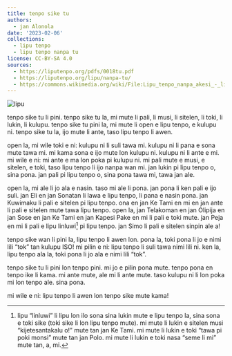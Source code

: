 ```yaml
---
title: tenpo sike tu
authors:
  - jan Alonola
date: '2023-02-06'
collections:
  - lipu tenpo
  - lipu tenpo nanpa tu
license: CC-BY-SA 4.0
sources:
  - https://liputenpo.org/pdfs/0018tu.pdf
  - https://liputenpo.org/lipu/nanpa-tu/
  - https://commons.wikimedia.org/wiki/File:Lipu_tenpo_nanpa_akesi_-_lipu.png
---
```


![lipu](https://upload.wikimedia.org/wikipedia/commons/f/f9/Lipu_tenpo_nanpa_akesi_-_lipu.png)

tenpo sike tu li pini. tenpo sike tu la, mi mute li pali, li musi, li sitelen, li toki, li lukin, li kulupu. tenpo sike tu pini la, mi mute li open e lipu tenpo, e kulupu ni. tenpo sike tu la, ijo mute li ante, taso lipu tenpo li awen.

open la, mi wile toki e ni: kulupu ni li suli tawa mi. kulupu ni li pana e sona mute tawa mi. mi kama sona e ijo mute lon kulupu ni. kulupu ni li ante e mi. mi wile e ni: mi ante e ma lon poka pi kulupu ni. mi pali mute e musi, e sitelen, e toki, taso lipu tenpo li ijo nanpa wan mi. jan lukin pi lipu tenpo o, sina pona. jan pali pi lipu tenpo o, sina pona tawa mi, tawa jan ale.

open la, mi ale li jo ala e nasin. taso mi ale li pona. jan pona li ken pali e ijo suli. jan Eli en jan Sonatan li lawa e lipu tenpo, li pana e nasin pona. jan Kuwimaku li pali e sitelen pi lipu tenpo. ona en jan Ke Tami en mi en jan ante li pali e sitelen mute tawa lipu tenpo. open la, jan Telakoman en jan Olipija en jan Sose en jan Ke Tami en jan Kapesi Pake en mi li pali e toki mute. jan Peja en mi li pali e lipu linluwi[^1] pi lipu tenpo. jan Simo li pali e sitelen sinpin ale a!

tenpo sike wan li pini la, lipu tenpo li awen lon. pona la, toki pona li jo e nimi lili “tok” tan kulupu ISO! mi pilin e ni: lipu tenpo li suli tawa nimi lili ni. ken la, lipu tenpo ala la, toki pona li jo ala e nimi lili “tok”.

[^1]: lipu “linluwi” li lipu lon ilo sona sina lukin mute e lipu tenpo la, sina sona e toki sike (toki sike li lon lipu tenpo mute). mi mute li lukin e sitelen musi “kijetesantakalu o!” mute tan jan Ke Tami. mi mute li lukin e toki “tawa pi poki monsi” mute tan jan Polo. mi mute li lukin e toki nasa “seme li mi” mute tan, a, mi.

tenpo sike tu li pini lon tenpo pini. mi jo e pilin pona mute. tenpo pona en tenpo ike li kama. mi ante mute, ale mi li ante mute. taso kulupu ni li lon poka mi lon tenpo ale. sina pona.

mi wile e ni: lipu tenpo li awen lon tenpo sike mute kama!